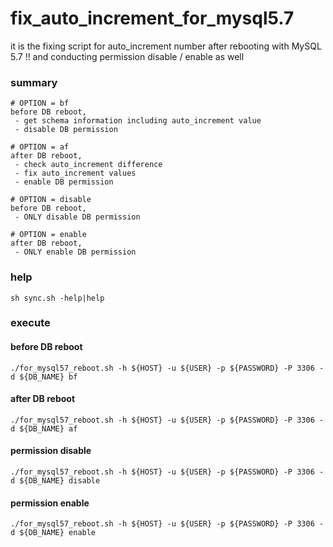 # fix_auto_increment_for_mysql5.7
it is the fixing script for auto_increment number after rebooting with MySQL 5.7 !!
and conducting permission disable / enable as well

### summary
```
# OPTION = bf
before DB reboot,
 - get schema information including auto_increment value
 - disable DB permission

# OPTION = af
after DB reboot,
 - check auto_increment difference
 - fix auto_increment values
 - enable DB permission

# OPTION = disable
before DB reboot,
 - ONLY disable DB permission

# OPTION = enable
after DB reboot,
 - ONLY enable DB permission
```

### help
```
sh sync.sh -help|help

```

### execute
#### before DB reboot
```
./for_mysql57_reboot.sh -h ${HOST} -u ${USER} -p ${PASSWORD} -P 3306 -d ${DB_NAME} bf
```
#### after DB reboot
```
./for_mysql57_reboot.sh -h ${HOST} -u ${USER} -p ${PASSWORD} -P 3306 -d ${DB_NAME} af
```
#### permission disable
```
./for_mysql57_reboot.sh -h ${HOST} -u ${USER} -p ${PASSWORD} -P 3306 -d ${DB_NAME} disable
```
#### permission enable
```
./for_mysql57_reboot.sh -h ${HOST} -u ${USER} -p ${PASSWORD} -P 3306 -d ${DB_NAME} enable
```
